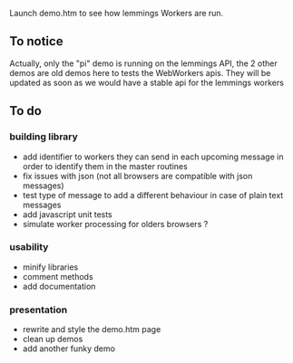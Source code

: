 Launch demo.htm to see how lemmings Workers are run.

## To notice

Actually, only the "pi" demo is running on the lemmings API, the 2 other demos are old demos here to tests the WebWorkers apis.
They will be updated as soon as we would have a stable api for the lemmings workers

## To do

### building library

 * add identifier to workers they can send in each upcoming message in order to identify them in the master routines
 * fix issues with json (not all browsers are compatible with json messages)
 * test type of message to add a different behaviour in case of plain text messages
 * add javascript unit tests
 * simulate worker processing for olders browsers ?
 
### usability
 * minify libraries
 * comment methods
 * add documentation
 
### presentation

 * rewrite and style the demo.htm page
 * clean up demos
 * add another funky demo
